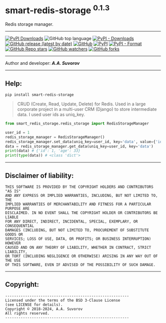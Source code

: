 # smart-redis-storage <sup>0.1.3</sup>
Redis storage manager.

***

[![PyPI Downloads](https://static.pepy.tech/badge/smart-redis-storage)](https://pepy.tech/projects/smart-redis-storage)
![GitHub top language](https://img.shields.io/github/languages/top/smartlegionlab/smart-redis-storage)
[![PyPI - Downloads](https://img.shields.io/pypi/dm/smart-redis-storage?label=pypi%20downloads)](https://pypi.org/project/smart-redis-storage/)
[![GitHub release (latest by date)](https://img.shields.io/github/v/release/smartlegionlab/smart-redis-storage)](https://github.com/smartlegionlab/smart-redis-storage/)
[![GitHub](https://img.shields.io/github/license/smartlegionlab/smart-redis-storage)](https://github.com/smartlegionlab/smart-redis-storage/blob/master/LICENSE)
[![PyPI](https://img.shields.io/pypi/v/smart-redis-storage)](https://pypi.org/project/smart-redis-storage)
[![PyPI - Format](https://img.shields.io/pypi/format/smart-redis-storage)](https://pypi.org/project/smart-redis-storage)
[![GitHub Repo stars](https://img.shields.io/github/stars/smartlegionlab/smart-redis-storage?style=social)](https://github.com/smartlegionlab/smart-redis-storage/)
[![GitHub watchers](https://img.shields.io/github/watchers/smartlegionlab/smart-redis-storage?style=social)](https://github.com/smartlegionlab/smart-redis-storage/)
[![GitHub forks](https://img.shields.io/github/forks/smartlegionlab/smart-redis-storage?style=social)](https://github.com/smartlegionlab/smart-redis-storage/)

***

Author and developer: ___A.A. Suvorov___

***

## Help:

`pip install smart-redis-storage`

> CRUD (Create, Read, Update, Delete) for Redis.
> Used in a large corporate project in a multi-user CRM (Django) to store intermediate data.
> I used user ids as uniq_key.
> 
> 

```python
from smart_redis_storage.redis_storage import RedisStorageManager

user_id = 1
redis_storage_manager = RedisStorageManager()
redis_storage_manager.set_data(uniq_key=user_id, key='data', value={'id': 1, 'age': 33})
data = redis_storage_manager.get_data(uniq_key=user_id, key='data')
print(data) # {'id': 1, 'age': 33}
print(type(data)) # <class 'dict'>
```

***

## Disclaimer of liability:

    THIS SOFTWARE IS PROVIDED BY THE COPYRIGHT HOLDERS AND CONTRIBUTORS "AS IS"
    AND ANY EXPRESS OR IMPLIED WARRANTIES, INCLUDING, BUT NOT LIMITED TO, THE
    IMPLIED WARRANTIES OF MERCHANTABILITY AND FITNESS FOR A PARTICULAR PURPOSE ARE
    DISCLAIMED. IN NO EVENT SHALL THE COPYRIGHT HOLDER OR CONTRIBUTORS BE LIABLE
    FOR ANY DIRECT, INDIRECT, INCIDENTAL, SPECIAL, EXEMPLARY, OR CONSEQUENTIAL
    DAMAGES (INCLUDING, BUT NOT LIMITED TO, PROCUREMENT OF SUBSTITUTE GOODS OR
    SERVICES; LOSS OF USE, DATA, OR PROFITS; OR BUSINESS INTERRUPTION) HOWEVER
    CAUSED AND ON ANY THEORY OF LIABILITY, WHETHER IN CONTRACT, STRICT LIABILITY,
    OR TORT (INCLUDING NEGLIGENCE OR OTHERWISE) ARISING IN ANY WAY OUT OF THE USE
    OF THIS SOFTWARE, EVEN IF ADVISED OF THE POSSIBILITY OF SUCH DAMAGE.

***

## Copyright:
    --------------------------------------------------------
    Licensed under the terms of the BSD 3-Clause License
    (see LICENSE for details).
    Copyright © 2018-2024, A.A. Suvorov
    All rights reserved.
    --------------------------------------------------------
